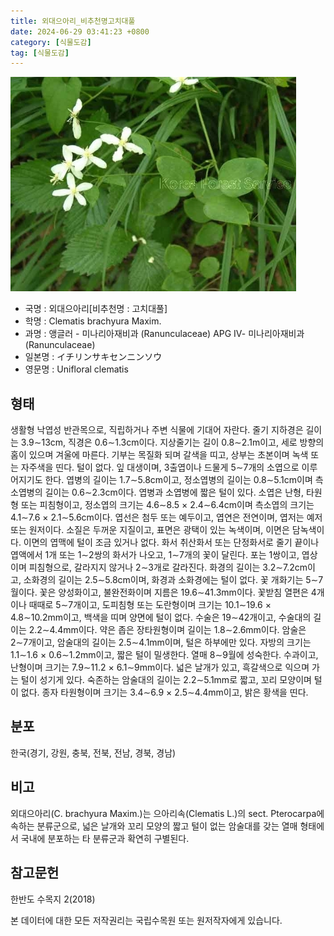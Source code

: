 ```yaml
---
title: 외대으아리_비추천명고치대풀
date: 2024-06-29 03:41:23 +0800
category: [식물도감]
tag: [식물도감]
---
```




![외대으아리[비추천명 : 고치대풀]](/assets/img/fileUpload/plants/basic/Ranunculaceae/Clematis/6671/1_th2.JPG)
- 국명 : 외대으아리[비추천명 : 고치대풀]
- 학명 : Clematis brachyura Maxim.
- 과명 : 앵글러 - 미나리아재비과 (Ranunculaceae) APG Ⅳ- 미나리아재비과 (Ranunculaceae)
- 일본명 : イチリンサキセンニンソウ
- 영문명 : Unifloral clematis


## 형태
생활형 낙엽성 반관목으로, 직립하거나 주변 식물에 기대어 자란다. 줄기 지하경은 길이는 3.9∼13cm, 직경은 0.6∼1.3cm이다. 지상줄기는 길이 0.8∼2.1m이고, 세로 방향의 홈이 있으며 겨울에 마른다. 기부는 목질화 되며 갈색을 띠고, 상부는 초본이며 녹색 또는 자주색을 띤다. 털이 없다. 잎 대생이며, 3출엽이나 드물게 5∼7개의 소엽으로 이루어지기도 한다. 엽병의 길이는 1.7∼5.8cm이고, 정소엽병의 길이는 0.8∼5.1cm이며 측소엽병의 길이는 0.6∼2.3cm이다. 엽병과 소엽병에 짧은 털이 있다. 소엽은 난형, 타원형 또는 피침형이고, 정소엽의 크기는 4.6∼8.5 × 2.4∼6.4cm이며 측소엽의 크기는 4.1∼7.6 × 2.1∼5.6cm이다. 엽선은 첨두 또는 예두이고, 엽연은 전연이며, 엽저는 예저 또는 원저이다. 소질은 두꺼운 지질이고, 표면은 광택이 있는 녹색이며, 이면은 담녹색이다. 이면의 엽맥에 털이 조금 있거나 없다. 화서 취산화서 또는 단정화서로 줄기 끝이나 엽액에서 1개 또는 1∼2쌍의 화서가 나오고, 1∼7개의 꽃이 달린다. 포는 1쌍이고, 엽상이며 피침형으로, 갈라지지 않거나 2∼3개로 갈라진다. 화경의 길이는 3.2∼7.2cm이고, 소화경의 길이는 2.5∼5.8cm이며, 화경과 소화경에는 털이 없다. 꽃 개화기는 5∼7월이다. 꽃은 양성화이고, 불완전화이며 지름은 19.6∼41.3mm이다. 꽃받침 열편은 4개이나 때때로 5∼7개이고, 도피침형 또는 도란형이며 크기는 10.1∼19.6 × 4.8∼10.2mm이고, 백색을 띠며 양면에 털이 없다. 수술은 19∼42개이고, 수술대의 길이는 2.2∼4.4mm이다. 약은 좁은 장타원형이며 길이는 1.8∼2.6mm이다. 암술은 2∼7개이고, 암술대의 길이는 2.5∼4.1mm이며, 털은 하부에만 있다. 자방의 크기는 1.1∼1.6 × 0.6∼1.2mm이고, 짧은 털이 밀생한다. 열매 8∼9월에 성숙한다. 수과이고, 난형이며 크기는 7.9∼11.2 × 6.1∼9mm이다. 넓은 날개가 있고, 흑갈색으로 익으며 가는 털이 성기게 있다. 숙존하는 암술대의 길이는 2.2∼5.1mm로 짧고, 꼬리 모양이며 털이 없다. 종자 타원형이며 크기는 3.4∼6.9 × 2.5∼4.4mm이고, 밝은 황색을 띤다.
## 분포
한국(경기, 강원, 충북, 전북, 전남, 경북, 경남)
## 비고
외대으아리(C. brachyura Maxim.)는 으아리속(Clematis L.)의 sect. Pterocarpa에 속하는 분류군으로, 넓은 날개와 꼬리 모양의 짧고 털이 없는 암술대를 갖는 열매 형태에서 국내에 분포하는 타 분류군과 확연히 구별된다. 
## 참고문헌
한반도 수목지 2(2018)






본 데이터에 대한 모든 저작권리는 국립수목원 또는 원저작자에게 있습니다.
